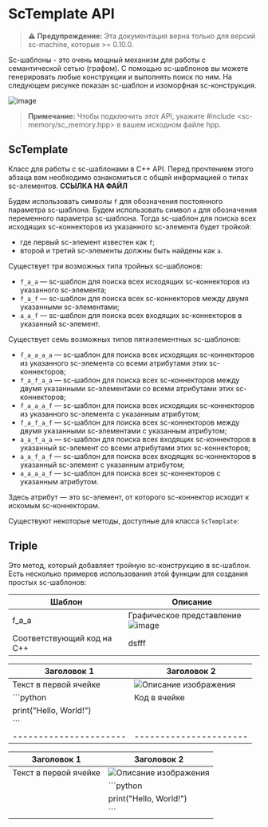# ScTemplate API
>⚠️ **Предупреждение:** Эта документация верна только для версий sc-machine, которые >= 0.10.0.

Sc-шаблоны - это очень мощный механизм для работы с семантической сетью (графом). С помощью sc-шаблонов вы можете генерировать любые конструкции и выполнять поиск по ним. На следующем рисунке показан sc-шаблон и изоморфная sc-конструкция.

![image](https://github.com/user-attachments/assets/69bbaddc-06b4-4d7a-b8a8-ea661b840664)

> **Примечание:** Чтобы подключить этот API, укажите #include <sc-memory/sc_memory.hpp> в вашем исходном файле hpp.

## ScTemplate

Класс для работы с sc-шаблонами в C++ API. Перед прочтением этого абзаца вам необходимо ознакомиться с общей информацией о типах sc-элементов. **ССЫЛКА НА ФАЙЛ**

Будем использовать символы ```f``` для обозначения постоянного параметра sc-шаблона. Будем использовать символ ```a``` для обозначения переменного параметра sc-шаблона. Тогда sc-шаблон для поиска всех исходящих sc-коннекторов из указанного sc-элемента будет тройкой:

* где первый sc-элемент известен как ```f```;
* второй и третий sc-элементы должны быть найдены как ```a```.

Существует три возможных типа тройных sc-шаблонов:

* ```f_a_a``` — sc-шаблон для поиска всех исходящих sc-коннекторов из указанного sc-элемента;
* ```f_a_f``` — sc-шаблон для поиска всех sc-коннекторов между двумя указанными sc-элементами;
* ```a_a_f``` — sc-шаблон для поиска всех входящих sc-коннекторов в указанный sc-элемент.

Существует семь возможных типов пятиэлементных sc-шаблонов:

* ```f_a_a_a_a``` — sc-шаблон для поиска всех исходящих sc-коннекторов из указанного sc-элемента со всеми атрибутами этих sc-коннекторов;
* ```f_a_f_a_a``` — sc-шаблон для поиска всех sc-коннекторов между двумя указанными sc-элементами со всеми атрибутами этих sc-коннекторов;
* ```f_a_a_a_f``` — sc-шаблон для поиска всех исходящих sc-коннекторов из указанного sc-элемента с указанным атрибутом;
* ```f_a_f_a_f``` — sc-шаблон для поиска всех sc-коннекторов между двумя указанными sc-элементами с указанным атрибутом;
* ```a_a_f_a_a``` — sc-шаблон для поиска всех входящих sc-коннекторов в указанный sc-элемент со всеми атрибутами этих sc-коннекторов;
* ```a_a_f_a_f``` — sc-шаблон для поиска всех входящих sc-коннекторов в указанный sc-элемент с указанным атрибутом;
* ```a_a_a_a_f``` — sc-шаблон для поиска всех sc-коннекторов с указанным атрибутом.

Здесь атрибут — это sc-элемент, от которого sc-коннектор исходит к искомым sc-коннекторам.

Существуют некоторые методы, доступные для класса ```ScTemplate```:

## Triple

Это метод, который добавляет тройную sc-конструкцию в sc-шаблон. Есть несколько примеров использования этой функции для создания простых sc-шаблонов:

|Шаблон|Описание|
|-|-|
|f_a_a|Графическое представление ![image](https://github.com/user-attachments/assets/e9dec2ef-a319-4204-9244-377d4b627af9) |
|Соответствующий код на C++ | dsfff|

| Заголовок 1          | Заголовок 2          |
|----------------------|----------------------|
| Текст в первой ячейке| ![Описание изображения](url_к_изображению) |
| ```python            | Код в ячейке         |
| print("Hello, World!") |                      |
| ```                  |                      |
|----------------------|----------------------|

| Заголовок 1          | Заголовок 2          |
|----------------------|----------------------|
| Текст в первой ячейке| ![Описание изображения](url_к_изображению) |
|                      | ```python            |
|                      | print("Hello, World!")|
|                      | ```                  |
